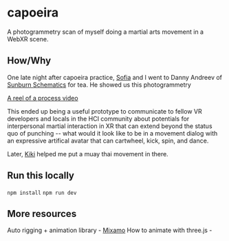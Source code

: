 # capoeira

A photogrammetry scan of myself doing a martial arts movement in a WebXR scene.

## How/Why
One late night after capoeira practice, [Sofia](https://www.instagram.com/sofia_dlv/) and I went to Danny Andreev of [Sunburn Schematics](https://sunburnschematics.com/) for tea. He showed us this photogrammetry

[A reel of a process video](https://www.instagram.com/reel/Czha00DSP-6/?utm_source=ig_web_copy_link&igsh=MzRlODBiNWFlZA==)

This ended up being a useful prototype to communicate to fellow VR developers and locals in the HCI community about potentials for interpersonal martial interaction in XR that can extend beyond the status quo of punching -- what would it look like to be in a movement dialog with an expressive artifical avatar that can cartwheel, kick, spin, and dance.

Later, [Kiki](https://github.com/KikiSpace) helped me put a muay thai movement in there.

## Run this locally
`npm install`
`npm run dev`


## More resources
Auto rigging + animation library - [Mixamo](https://www.mixamo.com/)
How to animate with three.js - 
